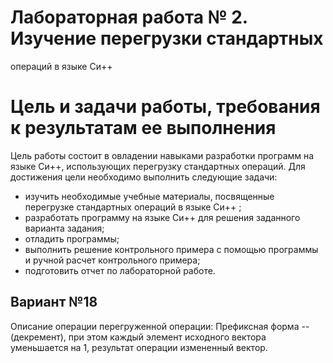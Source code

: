 # Лабораторная работа № 2. Изучение перегрузки стандартных
операций в языке Си++

Цель и задачи работы, требования к результатам ее выполнения
===
Цель работы состоит в овладении навыками разработки программ на языке Си++,
использующих перегрузку стандартных операций. Для достижения цели необходимо
выполнить следующие задачи:
- изучить необходимые учебные материалы, посвященные перегрузке стандартных
операций в языке Си++ ;
- разработать программу на языке Си++ для решения заданного варианта задания;
- отладить программы;
- выполнить решение контрольного примера с помощью программы и ручной
расчет контрольного примера;
- подготовить отчет по лабораторной работе.

Вариант №18
---
Описание операции перегруженной операции: Префиксная форма -- (декремент), при этом каждый элемент исходного вектора уменьшается на 1, результат операции измененный вектор.
